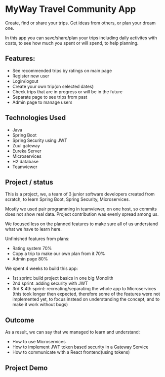 # MyWay Travel Community App

Create, find or share your trips. Get ideas from others, or plan your dream one.

In this app you can save/share/plan your trips including daily activites with costs,
to see how much you spent or will spend, to help planning.

## Features:

- See recommended trips by ratings on main page
- Register new user
- Login/logout
- Create your own trip(on selected dates)
- Check trips that are in progress or will be in the future
- Separate page to see trips from past
- Admin page to manage users

## Technologies Used

- Java
- Spring Boot
- Spring Security using JWT
- Zuul gateway
- Eureka Server
- Microservices
- H2 database
- Teamviewer

## Project / status

This is a project, we, a team of 3 junior software developers created from scratch, to learn 
Spring Boot, Spring Security, Microservices.

Mostly we used pair programming in teamviewer, on one host, so commits does not show real data.
Project contribution was evenly spread among us.

We focused less on the planned features to make sure all of us understand what we have to
learn here.

Unfinished features from plans: 
- Rating system 70%
- Copy a trip to make our own plan from it 70%
- Admin page 80%


We spent 4 weeks to build this app:
- 1st sprint: build project basics in one big Monolith
- 2nd sprint: adding security with JWT
- 3rd & 4th sprint: recreating/separating the whole app to Microservices (this took longer then expected,
 therefore some of the features were not implemented yet, to focus instead on understanding the concept, 
 and to make it work without bugs)
  
## Outcome

As a result, we can say that we managed to learn and understand:
- How to use Microservices
- How to implement JWT token based security in a Gateway Service
- How to communicate with a React frontend(using tokens)

## Project Demo


